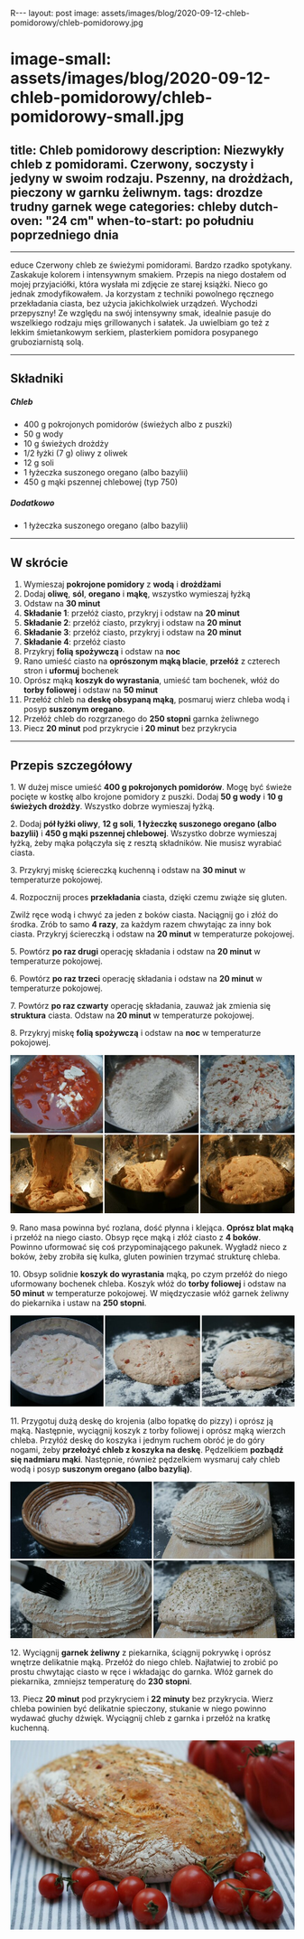 R---
layout: post
image:  assets/images/blog/2020-09-12-chleb-pomidorowy/chleb-pomidorowy.jpg
# image-small: assets/images/blog/2020-09-12-chleb-pomidorowy/chleb-pomidorowy-small.jpg
title: Chleb pomidorowy
description: Niezwykły chleb z pomidorami. Czerwony, soczysty i jedyny w swoim rodzaju. Pszenny, na drożdżach, pieczony w garnku żeliwnym.
tags: drozdze trudny garnek wege
categories: chleby
dutch-oven: "24 cm"
when-to-start: po południu poprzedniego dnia
---

-----

educe Czerwony chleb ze świeżymi pomidorami. Bardzo rzadko spotykany. Zaskakuje kolorem i intensywnym smakiem. Przepis na niego dostałem od mojej przyjaciółki, która wysłała mi zdjęcie ze starej książki. Nieco go jednak zmodyfikowałem. Ja korzystam z techniki powolnego ręcznego przekładania ciasta, bez użycia jakichkolwiek urządzeń. Wychodzi przepyszny! Ze względu na swój intensywny smak, idealnie pasuje do wszelkiego rodzaju mięs grillowanych i sałatek. Ja uwielbiam go też z lekkim śmietankowym serkiem, plasterkiem pomidora posypanego gruboziarnistą solą.

-----

## Składniki

##### Chleb

* 400 g pokrojonych pomidorów (świeżych albo z puszki)
* 50 g wody
* 10 g świeżych drożdży
* 1/2 łyżki (7 g) oliwy z oliwek
* 12 g soli
* 1 łyżeczka suszonego oregano (albo bazylii)
* 450 g mąki pszennej chlebowej (typ 750)

##### Dodatkowo

* 1 łyżeczka suszonego oregano (albo bazylii)

-----

## W skrócie

1. Wymieszaj **pokrojone pomidory** z **wodą** i **drożdżami**
2. Dodaj **oliwę**, **sól**, **oregano** i **mąkę**, wszystko wymieszaj łyżką
3. Odstaw na **30 minut**
4. **Składanie 1**: przełóż ciasto, przykryj i odstaw na **20 minut**
5. **Składanie 2**: przełóż ciasto, przykryj i odstaw na **20 minut**
6. **Składanie 3**: przełóż ciasto, przykryj i odstaw na **20 minut**
7. **Składanie 4**: przełóż ciasto
8. Przykryj **folią spożywczą** i odstaw na **noc**
9. Rano umieść ciasto na **oprószonym mąką blacie**, **przełóż** z czterech stron i **uformuj** bochenek
10. Oprósz mąką **koszyk do wyrastania**, umieść tam bochenek, włóż do **torby foliowej** i odstaw na **50 minut**
11. Przełóż chleb na **deskę obsypaną mąką**, posmaruj wierz chleba wodą i posyp **suszonym oregano**.
12. Przełóż chleb do rozgrzanego do **250 stopni** garnka żeliwnego
13. Piecz **20 minut** pod przykrycie i **20 minut** bez przykrycia

-----

## Przepis szczegółowy

1\. W dużej misce umieść **400 g pokrojonych pomidorów**. Mogę być świeże pocięte w kostkę albo krojone pomidory z puszki. Dodaj **50 g wody** i **10 g świeżych drożdży**. Wszystko dobrze wymieszaj łyżką.

2\. Dodaj **pół łyżki oliwy**, **12 g soli**, **1 łyżeczkę suszonego oregano (albo bazylii)** i **450 g mąki pszennej chlebowej**. Wszystko dobrze wymieszaj łyżką, żeby mąka połączyła się z resztą składników. Nie musisz wyrabiać ciasta.

3\. Przykryj miskę ściereczką kuchenną i odstaw na **30 minut** w temperaturze pokojowej.

4\. Rozpocznij proces **przekładania** ciasta, dzięki czemu zwiąże się gluten.

Zwilż ręce wodą i chwyć za jeden z boków ciasta. Naciągnij go i złóż do środka. Zrób to samo **4 razy**, za każdym razem chwytając za inny bok ciasta. Przykryj ściereczką i odstaw na **20 minut** w temperaturze pokojowej.

5\. Powtórz **po raz drugi** operację składania i odstaw na **20 minut** w temperaturze pokojowej.

6\. Powtórz **po raz trzeci** operację składania i odstaw na **20 minut** w temperaturze pokojowej.

7\. Powtórz **po raz czwarty** operację składania, zauważ jak zmienia się **struktura** ciasta. Odstaw na **20 minut** w temperaturze pokojowej.

8\. Przykryj miskę **folią spożywczą** i odstaw na **noc** w temperaturze pokojowej.

![Chleb pomidorowy - mieszanie](/assets/images/blog/2020-09-12-chleb-pomidorowy/chleb-pomidorowy-mieszanie.jpg)

9\. Rano masa powinna być rozlana, dość płynna i klejąca. **Oprósz blat mąką** i przełóż na niego ciasto. Obsyp ręce mąką i złóż ciasto z **4 boków**. Powinno uformować się coś przypominającego pakunek. Wygładź nieco z boków, żeby zrobiła się kulka, gluten powinien trzymać strukturę chleba.

10\. Obsyp solidnie **koszyk do wyrastania** mąką, po czym przełóż do niego uformowany bochenek chleba. Koszyk włóż do **torby foliowej** i odstaw na **50 minut** w temperaturze pokojowej. W międzyczasie włóż garnek żeliwny do piekarnika i ustaw na **250 stopni**.

![Chleb pomidorowy - formowanie](/assets/images/blog/2020-09-12-chleb-pomidorowy/chleb-pomidorowy-formowanie.jpg)

11\. Przygotuj dużą deskę do krojenia (albo łopatkę do pizzy) i oprósz ją mąką. Następnie, wyciągnij koszyk z torby foliowej i oprósz mąką wierzch chleba. Przyłóż deskę do koszyka i jednym ruchem obróć je do góry nogami, żeby **przełożyć chleb z koszyka na deskę**. Pędzelkiem **pozbądź się nadmiaru mąki**. Następnie, również pędzelkiem wysmaruj cały chleb wodą i posyp **suszonym oregano (albo bazylią)**.

![Chleb pomidorowy - smarowanie](/assets/images/blog/2020-09-12-chleb-pomidorowy/chleb-pomidorowy-smarowanie.jpg)

12\. Wyciągnij **garnek żeliwny** z piekarnika, ściągnij pokrywkę i oprósz wnętrze delikatnie mąką. Przełóż do niego chleb. Najłatwiej to zrobić po prostu chwytając ciasto w ręce i wkładając do garnka. Włóż garnek do piekarnika, zmniejsz temperaturę do **230 stopni**.

13\. Piecz **20 minut** pod przykryciem i **22 minuty** bez przykrycia. Wierz chleba powinien być delikatnie spieczony, stukanie w niego powinno wydawać głuchy dźwięk. Wyciągnij chleb z garnka i przełóż na kratkę kuchenną.

![Chleb pomidorowy](/assets/images/blog/2020-09-12-chleb-pomidorowy/chleb-pomidorowy-gotowy.jpg)
